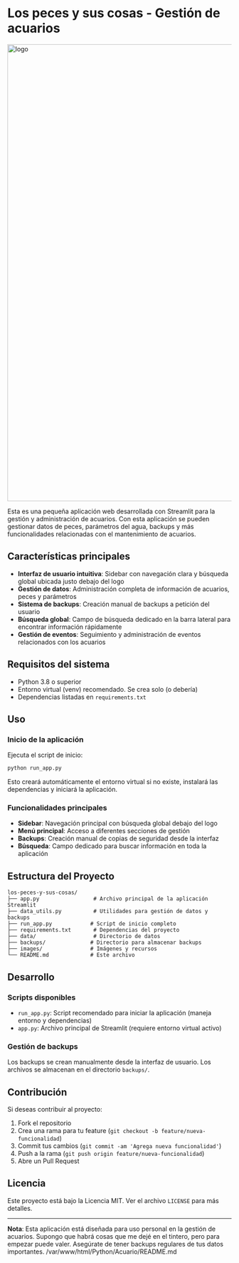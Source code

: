 # Los peces y sus cosas - Gestión de acuarios

<img width="1024" height="1024" alt="logo" src="https://github.com/user-attachments/assets/4dab3e2e-f934-4966-b3a6-fcebe58ba1be" />


Esta es una pequeña aplicación web desarrollada con Streamlit para la gestión y administración de acuarios. Con esta aplicación se pueden gestionar datos de peces, parámetros del agua, backups y más funcionalidades relacionadas con el mantenimiento de acuarios.

## Características principales

- **Interfaz de usuario intuitiva**: Sidebar con navegación clara y búsqueda global ubicada justo debajo del logo
- **Gestión de datos**: Administración completa de información de acuarios, peces y parámetros
- **Sistema de backups**: Creación manual de backups a petición del usuario
- **Búsqueda global**: Campo de búsqueda dedicado en la barra lateral para encontrar información rápidamente
- **Gestión de eventos**: Seguimiento y administración de eventos relacionados con los acuarios

## Requisitos del sistema

- Python 3.8 o superior
- Entorno virtual (venv) recomendado. Se crea solo (o debería)
- Dependencias listadas en `requirements.txt`

## Uso

### Inicio de la aplicación

Ejecuta el script de inicio:
```bash
python run_app.py
```

Esto creará automáticamente el entorno virtual si no existe, instalará las dependencias y iniciará la aplicación.

### Funcionalidades principales

- **Sidebar**: Navegación principal con búsqueda global debajo del logo
- **Menú principal**: Acceso a diferentes secciones de gestión
- **Backups**: Creación manual de copias de seguridad desde la interfaz
- **Búsqueda**: Campo dedicado para buscar información en toda la aplicación

## Estructura del Proyecto

```
los-peces-y-sus-cosas/
├── app.py                 # Archivo principal de la aplicación Streamlit
├── data_utils.py          # Utilidades para gestión de datos y backups
├── run_app.py            # Script de inicio completo
├── requirements.txt       # Dependencias del proyecto
├── data/                  # Directorio de datos
├── backups/              # Directorio para almacenar backups
├── images/               # Imágenes y recursos
└── README.md             # Este archivo
```

## Desarrollo

### Scripts disponibles

- `run_app.py`: Script recomendado para iniciar la aplicación (maneja entorno y dependencias)
- `app.py`: Archivo principal de Streamlit (requiere entorno virtual activo)

### Gestión de backups

Los backups se crean manualmente desde la interfaz de usuario. Los archivos se almacenan en el directorio `backups/`.

## Contribución

Si deseas contribuir al proyecto:

1. Fork el repositorio
2. Crea una rama para tu feature (`git checkout -b feature/nueva-funcionalidad`)
3. Commit tus cambios (`git commit -am 'Agrega nueva funcionalidad'`)
4. Push a la rama (`git push origin feature/nueva-funcionalidad`)
5. Abre un Pull Request

## Licencia

Este proyecto está bajo la Licencia MIT. Ver el archivo `LICENSE` para más detalles.

---

**Nota**: Esta aplicación está diseñada para uso personal en la gestión de acuarios. Supongo que habrá cosas que me dejé en el tintero, pero para empezar puede valer. Asegúrate de tener backups regulares de tus datos importantes.</content>
<parameter name="filePath">/var/www/html/Python/Acuario/README.md
